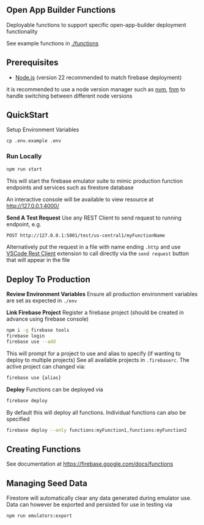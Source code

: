 ## Open App Builder Functions

Deployable functions to support specific open-app-builder deployment functionality

See example functions in [./functions](./functions/)

## Prerequisites

- [Node.js](https://nodejs.org/) (version 22 recommended to match firebase deployment)

it is recommended to use a node version manager such as [nvm](https://github.com/nvm-sh/nvm), [fnm](https://github.com/Schniz/fnm) to handle switching between different node versions

## QuickStart

Setup Environment Variables

```
cp .env.example .env
```

### Run Locally

```sh
npm run start
```

This will start the firebase emulator suite to mimic production function endpoints and services such as firestore database

An interactive console will be available to view resource at http://127.0.0.1:4000/

**Send A Test Request**
Use any REST Client to send request to running endpoint, e.g.

```sh
POST http://127.0.0.1:5001/test/us-central1/myFunctionName
```

Alternatively put the request in a file with name ending `.http` and use [VSCode Rest Client](https://marketplace.visualstudio.com/items?itemName=humao.rest-client) extension to call directly via the `send request` button that will appear in the file

## Deploy To Production

**Review Environment Variables**
Ensure all production environment variables are set as expected in `./env`

**Link Firebase Project**
Register a firebase project (should be created in advance using firebase console)

```sh
npm i -g firebase tools
firebase login
firebase use --add
```

This will prompt for a project to use and alias to specify (if wanting to deploy to multiple projects)
See all available projects in `.firebaserc`. The active project can changed via:

```sh
firebase use {alias}
```

**Deploy**
Functions can be deployed via

```sh
firebase deploy
```

By default this will deploy all functions. Individual functions can also be specified

```sh
firebase deploy --only functions:myFunction1,functions:myFunction2
```

## Creating Functions

See documentation at https://firebase.google.com/docs/functions

## Managing Seed Data

Firestore will automatically clear any data generated during emulator use.
Data can however be exported and persisted for use in testing via

```sh
npm run emulators:export
```

